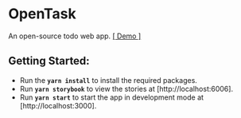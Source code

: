 # OpenTask
An open-source todo web app. <a href="https://onetask.mostafa-mdzh.ir/">[ Demo ]</a>

## Getting Started:
- Run the **`yarn install`** to install the required packages.
- Run **`yarn storybook`** to view the stories at [http://localhost:6006].
- Run **`yarn start`** to start the app in development mode at [http://localhost:3000].